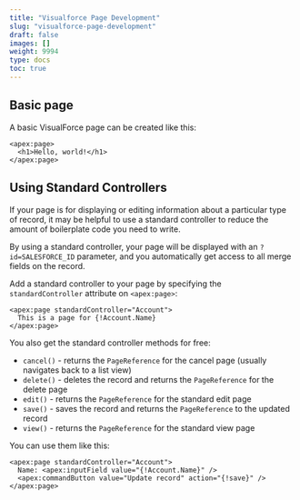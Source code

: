```yaml
---
title: "Visualforce Page Development"
slug: "visualforce-page-development"
draft: false
images: []
weight: 9994
type: docs
toc: true
---
```


## Basic page
A basic VisualForce page can be created like this:

    <apex:page>
      <h1>Hello, world!</h1>
    </apex:page>

## Using Standard Controllers
If your page is for displaying or editing information about a particular type of record, it may be helpful to use a standard controller to reduce the amount of boilerplate code you need to write.

By using a standard controller, your page will be displayed with an `?id=SALESFORCE_ID` parameter, and you automatically get access to all merge fields on the record.

Add a standard controller to your page by specifying the `standardController` attribute on `<apex:page>`:

    <apex:page standardController="Account">
      This is a page for {!Account.Name}
    </apex:page>

You also get the standard controller methods for free:

* `cancel()` - returns the `PageReference` for the cancel page (usually navigates back to a list view)
* `delete()` - deletes the record and returns the `PageReference` for the delete page
* `edit()` - returns the `PageReference` for the standard edit page
* `save()` - saves the record and returns the `PageReference` to the updated record
* `view()` - returns the `PageReference` for the standard view page

You can use them like this:

    <apex:page standardController="Account">
      Name: <apex:inputField value="{!Account.Name}" />
      <apex:commandButton value="Update record" action="{!save}" />
    </apex:page>

